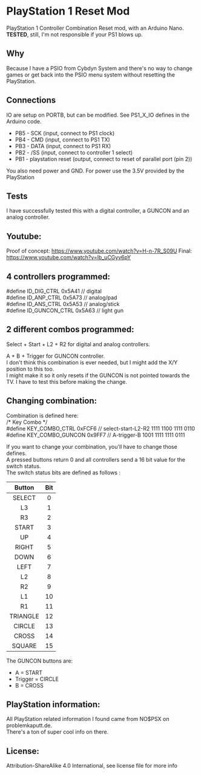 # PlayStation 1 Reset Mod  

PlayStation 1 Controller Combination Reset mod, with an Arduino Nano.  
**TESTED**, still, I'm not responsible if your PS1 blows up.  

Why
---
Because I have a PSIO from Cybdyn System and there's no way to change games or get back into the PSIO menu system without resetting the PlayStation.

Connections
-----------
IO are setup on PORTB, but can be modified. See PS1_X_IO defines in the Arduino code.

 * PB5 - SCK (input, connect to PS1 clock)
 * PB4 - CMD (input, connect to PS1 TX)
 * PB3 - DATA (input, connect to PS1 RX)
 * PB2 - /SS (input, connect to controller 1 select)
 * PB1 - playstation reset (output, connect to reset of parallel port (pin 2))

You also need power and GND. For power use the 3.5V provided by the PlayStation  

Tests
----- 
I have successfully tested this with a digital controller, a GUNCON and an analog controller.  

Youtube:
--------
Proof of concept: https://www.youtube.com/watch?v=H-n-7R_S09U 
Final: https://www.youtube.com/watch?v=lb_uCGyv6pY

4 controllers programmed:  
------------------------
#define ID_DIG_CTRL 0x5A41 // digital  
#define ID_ANP_CTRL 0x5A73 // analog/pad  
#define ID_ANS_CTRL 0x5A53 // analog/stick  
#define ID_GUNCON_CTRL 0x5A63 // light gun  

2 different combos programmed:
------------------------------
Select + Start + L2 + R2 for digital and analog controllers.  

A + B + Trigger for GUNCON controller.  
I don't think this combination is ever needed, but I might add the X/Y position to this too.  
I might make it so it only resets if the GUNCON is not pointed towards the TV. I have to test this before making the change.

Changing combination:
---------------------
Combination is defined here:  
/* Key Combo */  
#define KEY_COMBO_CTRL 0xFCF6 // select-start-L2-R2 1111 1100 1111 0110  
#define KEY_COMBO_GUNCON 0x9FF7 // A-trigger-B 1001 1111 1111 0111  

If you want to change your combination, you'll have to change those defines.  
A pressed buttons return 0 and all controllers send a 16 bit value for the switch status.  
The switch status bits are defined as follows :  

|  Button  | Bit |
|:--------:|:---:|
|  SELECT  |  0  |
|    L3    |  1  |
|    R3    |  2  |
|   START  |  3  |
|    UP    |  4  |
|   RIGHT  |  5  |
|   DOWN   |  6  |
|   LEFT   |  7  |
|    L2    |  8  |
|    R2    |  9  |
|    L1    |  10 |
|    R1    |  11 |
| TRIANGLE |  12 |
|  CIRCLE  |  13 |
|   CROSS  |  14 |
|  SQUARE  |  15 |  

The GUNCON buttons are:  
* A = START
* Trigger = CIRCLE
* B = CROSS

PlayStation information:
------------------------
All PlayStation related information I found came from NO$PSX on problemkaputt.de.  
There's a ton of super cool info on there.

License:
---------  
Attribution-ShareAlike 4.0 International, see license file for more info
